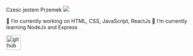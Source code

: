  Czesc jestem Przemek
![](https://www.nuvias.com/wp-content/uploads/2019/09/github-banner.jpg)


🔭 I’m currently working on HTML, CSS, JavaScript, ReactJs
🌱 I’m currently learning NodeJs and Express




[<img src='https://cdn.jsdelivr.net/npm/simple-icons@3.0.1/icons/github.svg' alt='github' height='40'>](https://github.com/Przem1919191)  

